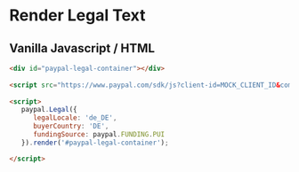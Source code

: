 # Render Legal Text

## Vanilla Javascript / HTML 

```html 
<div id="paypal-legal-container"></div>
 
<script src="https://www.paypal.com/sdk/js?client-id=MOCK_CLIENT_ID&components=legal"></script>
 
<script>
   paypal.Legal({
      legalLocale: 'de_DE',
      buyerCountry: 'DE',
      fundingSource: paypal.FUNDING.PUI
   }).render('#paypal-legal-container');

</script>

```
 
